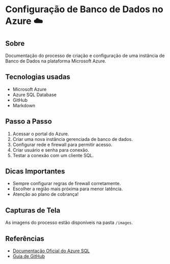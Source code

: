 # Configuração de Banco de Dados no Azure ☁️

## Sobre
Documentação do processo de criação e configuração de uma instância de Banco de Dados na plataforma Microsoft Azure.

## Tecnologias usadas
- Microsoft Azure
- Azure SQL Database
- GitHub
- Markdown

## Passo a Passo
1. Acessar o portal do Azure.
2. Criar uma nova instância gerenciada de banco de dados.
3. Configurar rede e firewall para permitir acesso.
4. Criar usuário e senha para conexão.
5. Testar a conexão com um cliente SQL.

## Dicas Importantes
- Sempre configurar regras de firewall corretamente.
- Escolher a região mais próxima para menor latência.
- Atenção ao plano de cobrança!

## Capturas de Tela
As imagens do processo estão disponíveis na pasta `/images`.

## Referências
- [Documentação Oficial do Azure SQL](https://learn.microsoft.com/pt-br/azure/azure-sql/)
- [Guia de GitHub](https://docs.github.com/)
